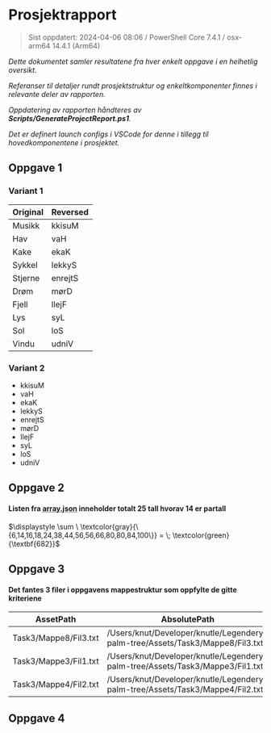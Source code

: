 # Prosjektrapport  

> Sist oppdatert: 2024-04-06 08:06 / PowerShell Core 7.4.1 / osx-arm64 14.4.1 (Arm64)    

*Dette dokumentet samler resultatene fra hver enkelt oppgave i en helhetlig oversikt.*  

*Referanser til detaljer rundt prosjektstruktur og enkeltkomponenter finnes i relevante deler av rapporten.*  

*Oppdatering av rapporten håndteres av __Scripts/GenerateProjectReport.ps1__.*  

*Det er definert launch configs i VSCode for denne i tillegg til hovedkomponentene i prosjektet.*  

## Oppgave 1  

### Variant 1  

Original | Reversed  
-- | -  
Musikk | kkisuM  
Hav | vaH  
Kake | ekaK  
Sykkel | lekkyS  
Stjerne | enrejtS  
Drøm | mørD  
Fjell | llejF  
Lys | syL  
Sol | loS  
Vindu | udniV  
    

### Variant 2  

* kkisuM  
* vaH  
* ekaK  
* lekkyS  
* enrejtS  
* mørD  
* llejF  
* syL  
* loS  
* udniV  
    

## Oppgave 2  

#### Listen fra <abbr title="Assets/Task2/array.json">array.json</abbr> inneholder totalt 25 tall hvorav 14 er partall  

$\displaystyle \sum \ \textcolor{gray}{\{6,14,16,18,24,38,44,56,56,66,80,80,84,100\}} = \;  \textcolor{green}{\textbf{682}}$  

## Oppgave 3  

#### Det fantes 3 filer i oppgavens mappestruktur som oppfylte de gitte kriteriene  

AssetPath | AbsolutePath  
-- | -  
Task3/Mappe8/Fil3.txt | /Users/knut/Developer/knutle/Legendery-palm-tree/Assets/Task3/Mappe8/Fil3.txt  
Task3/Mappe3/Fil1.txt | /Users/knut/Developer/knutle/Legendery-palm-tree/Assets/Task3/Mappe3/Fil1.txt  
Task3/Mappe4/Fil2.txt | /Users/knut/Developer/knutle/Legendery-palm-tree/Assets/Task3/Mappe4/Fil2.txt  
    

## Oppgave 4  



